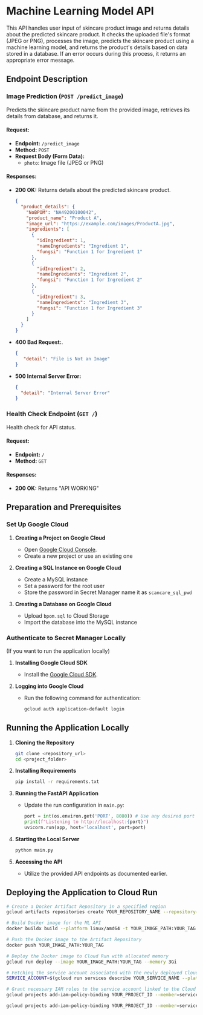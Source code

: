 # Machine Learning Model API

This API handles user input of skincare product image and returns details about the predicted skincare product. It checks the uploaded file's format (JPEG or PNG), processes the image, predicts the skincare product using a machine learning model, and returns the product's details based on data stored in a database. If an error occurs during this process, it returns an appropriate error message.
   
## Endpoint Description

### Image Prediction (`POST /predict_image`)
Predicts the skincare product name from the provided image, retrieves its details from database, and returns it.

#### Request:
- **Endpoint:** `/predict_image`
- **Method:** `POST`
- **Request Body (Form Data):** 
  - `photo`: Image file (JPEG or PNG)

#### Responses:
- **200 OK:** Returns details about the predicted skincare product.
    ```json
    {
      "product_details": {
        "NoBPOM": "NA49200100042",
        "product_name": "Product A",
        "image_url": "https://example.com/images/ProductA.jpg",
        "ingredients": [
          {
            "idIngredient": 1,
            "nameIngredients": "Ingredient 1",
            "fungsi": "Function 1 for Ingredient 1"
          },
          {
            "idIngredient": 2,
            "nameIngredients": "Ingredient 2",
            "fungsi": "Function 1 for Ingredient 2"
          },
          {
            "idIngredient": 3,
            "nameIngredients": "Ingredient 3",
            "fungsi": "Function 1 for Ingredient 3"
          }
        ]
      }
    }
    ```
- **400 Bad Request:**.
  ```json
  {
     "detail": "File is Not an Image"
  }
  ```
- **500 Internal Server Error:**
   ```json
  {
     "detail": "Internal Server Error"
  }
  ```

### Health Check Endpoint (`GET /`)
Health check for API status.

#### Request:
- **Endpoint:** `/`
- **Method:** `GET`

#### Responses:
- **200 OK:** Returns "API WORKING"

## Preparation and Prerequisites

### Set Up Google Cloud

1. **Creating a Project on Google Cloud**
    - Open [Google Cloud Console](https://console.cloud.google.com/).
    - Create a new project or use an existing one

2. **Creating a SQL Instance on Google Cloud**
    - Create a MySQL instance
    - Set a password for the root user
    - Store the password in Secret Manager name it as `scancare_sql_pwd`

4. **Creating a Database on Google Cloud**
   - Upload `bpom.sql` to Cloud Storage
   - Import the database into the MySQL instance

### Authenticate to Secret Manager Locally
(If you want to run the application locally)

1. **Installing Google Cloud SDK**
    - Install the [Google Cloud SDK](https://cloud.google.com/sdk/docs/install).

2. **Logging into Google Cloud**
    - Run the following command for authentication:
      ```bash
      gcloud auth application-default login
      ```

## Running the Application Locally

1. **Cloning the Repository**
    ```bash
    git clone <repository_url>
    cd <project_folder>
    ```

2. **Installing Requirements**
    ```bash
    pip install -r requirements.txt
    ```

3. **Running the FastAPI Application**
    - Update the run configuration in `main.py`:
        ```python
        port = int(os.environ.get('PORT', 8080)) # Use any desired port number
        print(f"Listening to http://localhost:{port}")
        uvicorn.run(app, host='localhost', port=port) 
        ```

4. **Starting the Local Server**
    ```bash
    python main.py
    ```

5. **Accessing the API**
    - Utilize the provided API endpoints as documented earlier.

## Deploying the Application to Cloud Run
```bash
# Create a Docker Artifact Repository in a specified region
gcloud artifacts repositories create YOUR_REPOSITORY_NAME --repository-format=docker --location=YOUR_REGION

# Build Docker image for the ML API
docker buildx build --platform linux/amd64 -t YOUR_IMAGE_PATH:YOUR_TAG --build-arg PORT=8080 .

# Push the Docker image to the Artifact Repository
docker push YOUR_IMAGE_PATH:YOUR_TAG

# Deploy the Docker image to Cloud Run with allocated memory
gcloud run deploy --image YOUR_IMAGE_PATH:YOUR_TAG --memory 3Gi

# Fetching the service account associated with the newly deployed Cloud Run service
SERVICE_ACCOUNT=$(gcloud run services describe YOUR_SERVICE_NAME --platform=managed --region=YOUR_REGION --format="value(serviceAccountEmail)")

# Grant necessary IAM roles to the service account linked to the Cloud Run service
gcloud projects add-iam-policy-binding YOUR_PROJECT_ID --member=serviceAccount:${SERVICE_ACCOUNT} --role=roles/secretmanager.secretAccessor

gcloud projects add-iam-policy-binding YOUR_PROJECT_ID --member=serviceAccount:${SERVICE_ACCOUNT} --role=roles/cloudsql.client
```
